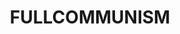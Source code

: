 ---
title: FULLCOMMUNISM
crosslinks:
- livven
- autotldr
- communism
- communism101
- FULLDISCOURSE
- me_irl
- socialism
- Anarcho_Capitalism
- LateStageCapitalism
- AskHistorians
- pics
- Anarchism
- xkcd
- COMPLETEANARCHY
- TheFarLeftSide
- JonTron
- worldnews
- syriancivilwar
- azureScapegoat
- AskReddit
---